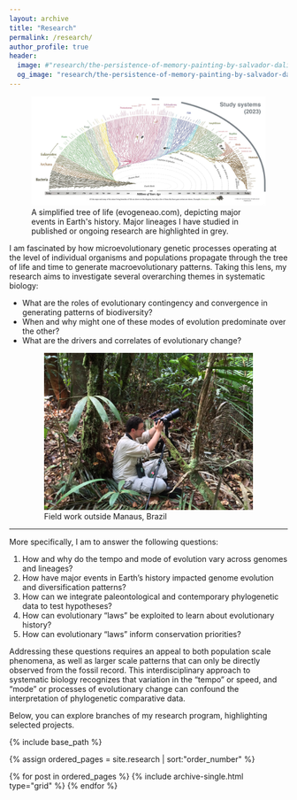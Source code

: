 ```yaml
---
layout: archive
title: "Research"
permalink: /research/
author_profile: true
header:
  image: #"research/the-persistence-of-memory-painting-by-salvador-dali-uhd-4k-wallpaper.jpg"
  og_image: "research/the-persistence-of-memory-painting-by-salvador-dali-uhd-4k-wallpaper.jpg"
---
```


<figure>
  <img src="/images/research/tree-of-life_systems.jpg" alt="The Evogeneao Tree of Life"/>
  <figcaption> A simplified tree of life (evogeneao.com), depicting major events in Earth's history. Major lineages I have studied in published or ongoing research are highlighted in grey.
  </figcaption>
</figure>

I am fascinated by how microevolutionary genetic processes operating at the level of individual organisms and populations propagate through the tree of life and time to generate macroevolutionary patterns. Taking this lens, my research aims to investigate several overarching themes in systematic biology:

-   What are the roles of evolutionary contingency and convergence in generating patterns of biodiversity? 
-   When and why might one of these modes of evolution predominate over the other? 
-   What are the drivers and correlates of evolutionary change?

<figure style="width: 75%; margin: 0 auto;">
  <img src="/images/research/IMG_4528.JPG" alt="Field work outside Manaus"/>
  <figcaption> Field work outside Manaus, Brazil
  </figcaption>
</figure>

---
More specifically, I am to answer the following questions:

1.  How and why do the tempo and mode of evolution vary across genomes and lineages?
2.  How have major events in Earth’s history impacted genome evolution and diversification patterns?
3.  How can we integrate paleontological and contemporary phylogenetic data to test hypotheses?
4.  How can evolutionary “laws” be exploited to learn about evolutionary history?
5.  How can evolutionary “laws” inform conservation priorities?

Addressing these questions requires an appeal to both population scale phenomena, as well as larger scale patterns that can only be directly observed from the fossil record. This interdisciplinary approach to systematic biology recognizes that variation in the “tempo” or speed, and “mode” or processes of evolutionary change can confound the interpretation of phylogenetic comparative data.

Below, you can explore branches of my research program, highlighting selected projects.

<nbsp>

{% include base_path %}

{% assign ordered_pages = site.research \| sort:"order_number" %}

{% for post in ordered_pages %} {% include archive-single.html type="grid" %} {% endfor %}
